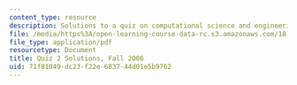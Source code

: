 ```yaml
---
content_type: resource
description: Solutions to a quiz on computational science and engineering.
file: /media/https%3A/open-learning-course-data-rc.s3.amazonaws.com/18-085-computational-science-and-engineering-i-fall-2008/71f81049dc23f22e683744d01e5b9762_q2_sol_18085_f06.pdf
file_type: application/pdf
resourcetype: Document
title: Quiz 2 Solutions, Fall 2006
uid: 71f81049-dc23-f22e-6837-44d01e5b9762
---
```


